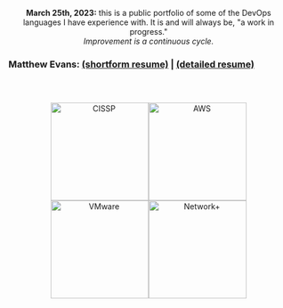 <p align="center">
<b>March 25th, 2023:</b> this is a public portfolio of some of the DevOps languages I have experience with. It is and will always be, "a work in progress."<br />
<i>Improvement is a continuous cycle.</i></p>

### Matthew Evans: <a href="https://secunit.io/resume.pdf">(shortform resume)</a> | <a href="https://secunit.io/resume-logform.pdf">(detailed resume)</a>
### &nbsp;
<p align="center">
<a href="https://www.credly.com/badges/0e9019e7-545f-4243-9d8f-83c14c4dea7a/public_url"><img src="https://secunit.io/images/cissp.png" alt="CISSP" width="176" height="176"></a><a href="https://www.credly.com/badges/85f570be-a1a9-47e1-93d4-bfd8ee4e4e09/public_url"><img src="https://secunit.io/images/aws.png" alt="AWS" width="176" height="176"></a><a href="https://www.credly.com/badges/2d0d8946-1ddc-46dd-9970-63db5c53577d/public_url"><img src="https://secunit.io/images/vmware.png" alt="VMware" width="176" height="176"></a><a href="https://www.credly.com/badges/478ffc34-0441-43fa-9b9a-57dbf86db0ec/public_url"><img src="https://secunit.io/images/netplus.png" alt="Network+" width="176" height="176"></a>
</p>